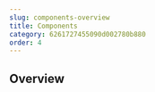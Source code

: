 ```yaml
---
slug: components-overview
title: Components
category: 6261727455090d002780b880
order: 4
---
```


## Overview
